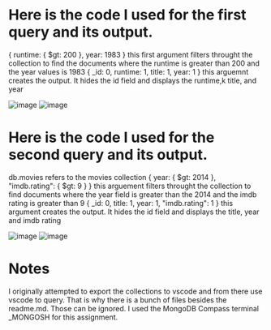 # Here is the code I used for the first query and its output. 
{ runtime: { $gt: 200 }, year: 1983 } this first argument filters throught the collection to find the documents where the runtime is greater than 200 and the year values is 1983
{ _id: 0, runtime: 1, title: 1, year: 1 } this arguemnt creates the output. It hides the id field and displays the runtime,k title, and year

![image](https://github.com/henrykrain/hw3/assets/120867004/38d56972-1d0d-401d-903b-885a8429131c)
![image](https://github.com/henrykrain/hw3/assets/120867004/f33c43b9-030e-471c-ba10-71e69f185700)


# Here is the code I used for the second query and its output.
db.movies refers to the movies collection
{ year: { $gt: 2014 }, "imdb.rating": { $gt: 9 } } this arguement filters throught the collection to find documents where the year field is greater than the 2014 and the imdb rating is greater than 9
{ _id: 0, title: 1, year: 1, "imdb.rating": 1 } this argument creates the output. It hides the id field and displays the title, year and imdb rating

![image](https://github.com/henrykrain/hw3/assets/120867004/6da6b6cf-3c0b-4d70-8279-09d00dcc55d9)
![image](https://github.com/henrykrain/hw3/assets/120867004/0839e109-43d4-4d6b-a0b9-f12e0389bd90)

# Notes
I originally attempted to export the collections to vscode and from there use vscode to query. That is why there is a bunch of files besides the readme.md. 
Those can be ignored. I used the MongoDB Compass terminal _MONGOSH for this assignment.
